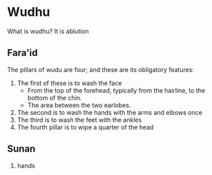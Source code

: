 # Wudhu

What is wudhu? It is ablution

## Fara'id

The pillars of wudu are four; and these are its obligatory features:

1.  The first of these is to wash the face
    - From the top of the forehead, typically from the hairline, to the bottom of the chin. 
    - The area between the two earlobes.
2.  The second is to wash the hands with the arms and elbows once
3.  The third is to wash the feet with the ankles
4.  The fourth pillar is to wipe a quarter of the head


## Sunan

1. hands

